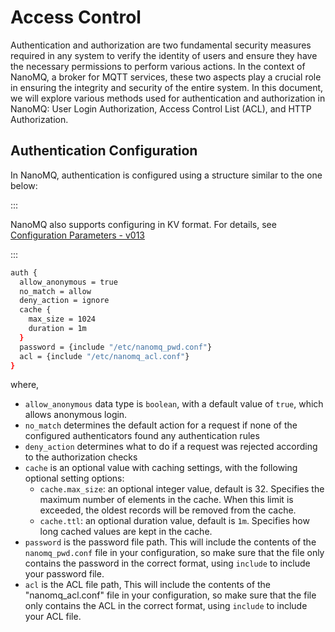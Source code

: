 # Access Control

Authentication and authorization are two fundamental security measures required in any system to verify the identity of users and ensure they have the necessary permissions to perform various actions. In the context of NanoMQ, a broker for MQTT services, these two aspects play a crucial role in ensuring the integrity and security of the entire system. In this document, we will explore various methods used for authentication and authorization in NanoMQ: User Login Authorization, Access Control List (ACL), and HTTP Authorization.

## Authentication Configuration

In NanoMQ, authentication is configured using a structure similar to the one below:

:::

NanoMQ also supports configuring in KV format. For details, see [Configuration Parameters - v013](../config-description/v013.md)

:::

```bash
auth {
  allow_anonymous = true
  no_match = allow
  deny_action = ignore
  cache {
    max_size = 1024
    duration = 1m
  }
  password = {include "/etc/nanomq_pwd.conf"}
  acl = {include "/etc/nanomq_acl.conf"}
}
```

where, 

- `allow_anonymous` data type is `boolean`, with a default value of `true`, which allows anonymous login.
- `no_match` determines the default action for a request if none of the configured authenticators found any authentication rules
- `deny_action` determines what to do if a request was rejected according to the authorization checks
- `cache` is an optional value with caching settings, with the following optional setting options:
  - `cache.max_size`: an optional integer value, default is 32. Specifies the maximum number of elements in the cache. When this limit is exceeded, the oldest records will be removed from the cache.
  - `cache.ttl`: an optional duration value, default is `1m`. Specifies how long cached values are kept in the cache.
- `password` is the password file path. This will include the contents of the `nanomq_pwd.conf` file in your configuration, so make sure that the file only contains the password in the correct format, using `include` to include your password file.
- `acl` is the ACL file path, This will include the contents of the "nanomq_acl.conf" file in your configuration, so make sure that the file only contains the ACL in the correct format, using `include` to include your ACL file.